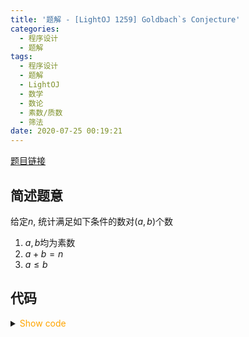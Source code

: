 ```yaml
---
title: '题解 - [LightOJ 1259] Goldbach`s Conjecture'
categories:
  - 程序设计
  - 题解
tags:
  - 程序设计
  - 题解
  - LightOJ
  - 数学
  - 数论
  - 素数/质数
  - 筛法
date: 2020-07-25 00:19:21
---
```

[题目链接](https://vjudge.net/problem/LightOJ-1259/origin)

<!-- more -->

## 简述题意

给定$n$, 统计满足如下条件的数对$(a,b)$个数

1. $a,b$均为素数
1. $a+b=n$
1. $a\leqslant b$

## 代码

<details>
<summary><font color='orange'>Show code</font></summary>

```cpp
/*
 * @Author: Tifa
 * @LastEditTime: 2020-07-25 00:19:21
 * @Description: LightOJ 1259
 */

#include <cstdio>
const int N = 1e7 + 5, M = 1e6 + 5;
int  pri[M], cnt_pri;
bool vis[N];
int main() {
  // Euler筛
  for (int i = 2; i < N; ++i) {
    if (!vis[i])
      pri[++cnt_pri] = i;
    for (int j = 1; j <= cnt_pri && pri[j] * i < N; ++j) {
      vis[pri[j] * i] = 1;
      if (!(i % pri[j]))
        break;
    }
  }

  int kase;
  scanf("%d", &kase);
  for (int cnt = 1, n, sum; cnt <= kase; ++cnt) {
    sum = 0;
    scanf("%d", &n);
    for (int i = 1; pri[i] <= n / 2; ++i) sum += !vis[n - pri[i]];
    printf("Case %d: %d\n", cnt, sum);
  }
  return 0;
}
```

</details>
